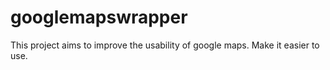 # googlemapswrapper

This project aims to improve the usability of google maps. Make it easier to use.
